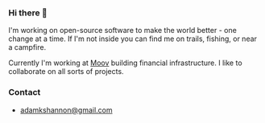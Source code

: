### Hi there 👋

I'm working on open-source software to make the world better - one change at a time. If I'm not inside you can find me on trails, fishing, or near a campfire. 

Currently I'm working at [Moov](https://github.com/moov-io) building financial infrastructure. I like to collaborate on all sorts of projects.

### Contact

- adamkshannon@gmail.com
